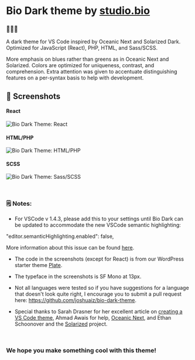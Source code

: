 # Bio Dark theme by [studio.bio](https://studio.bio)

### 🌚🌑🌙

A dark theme for VS Code inspired by Oceanic Next and Solarized Dark. Optimized for JavaScript (React), PHP, HTML, and Sass/SCSS. 

More emphasis on blues rather than greens as in Oceanic Next and Solarized. Colors are optimized for uniqueness, contrast, and comprehension. Extra attention was given to accentuate distinguishing features on a per-syntax basis to help with development.

##  📸 Screenshots

#### React
![Bio Dark Theme: React](https://studio.bio/images/bio-dark-react.png)

#### HTML/PHP
![Bio Dark Theme: HTML/PHP](https://studio.bio/images/bio-dark-html-php.png)

#### SCSS
![Bio Dark Theme: Sass/SCSS](https://studio.bio/images/bio-dark-scss2.png)

<br>

###  🗒 Notes:
- For VSCode v 1.4.3, please add this to your settings until Bio Dark can be updated to accommodate the new VSCode semantic highlighting:

"editor.semanticHighlighting.enabled": false,

More information about this issue can be found [here](https://github.com/microsoft/vscode/issues/92308).

- The code in the screenshots (except for React) is from our WordPress starter theme [Plate](https://github.com/joshuaiz/plate).

- The typeface in the screenshots is SF Mono at 13px.

- Not all languages were tested so if you have suggestions for a language that doesn't look quite right, I encourage you to submit a pull request here: https://github.com/joshuaiz/bio-dark-theme.

- Special thanks to Sarah Drasner for her excellent article on [creating a VS Code theme](https://css-tricks.com/creating-a-vs-code-theme/), Ahmad Awais for help, [Oceanic Next](https://github.com/voronianski/oceanic-next-color-scheme), and Ethan Schoonover and the [Solarized](https://ethanschoonover.com/solarized/) project.

<br />

###  We hope you make something cool with this theme!


